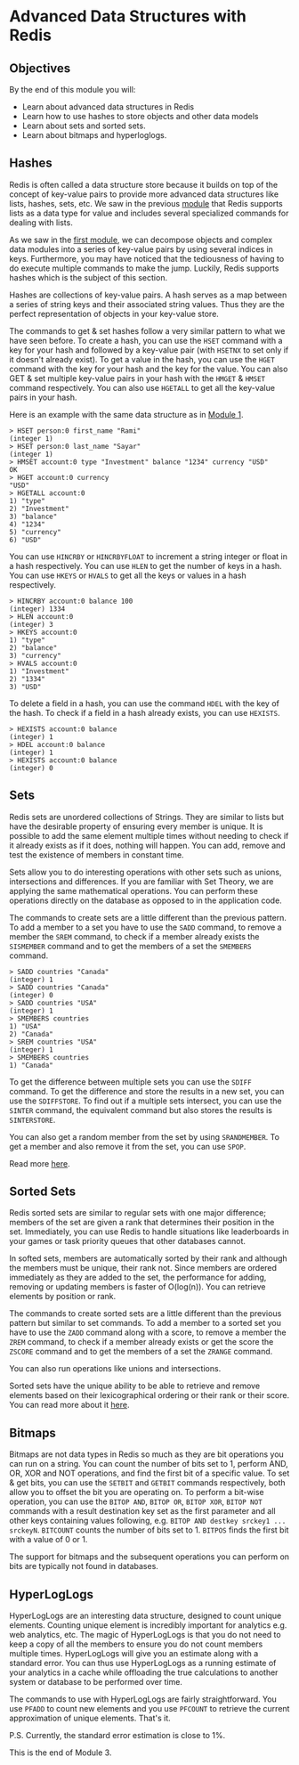 # Advanced Data Structures with Redis

## Objectives

By the end of this module you will:

- Learn about advanced data structures in Redis
- Learn how to use hashes to store objects and other data models
- Learn about sets and sorted sets.
- Learn about bitmaps and hyperloglogs. 

## Hashes

Redis is often called a data structure store because it builds on top of the concept of key-value pairs to provide more advanced data structures like lists, hashes, sets, etc. We saw in the previous [module](https://github.com/sayar/RedisMVA/blob/master/module2_getting_started/README.md) that Redis supports lists as a data type for value and includes several specialized commands for dealing with lists. 

As we saw in the [first module](https://github.com/sayar/RedisMVA/blob/master/module1_intro_kv_dbs/README.md), we can decompose objects and complex data modules into a series of key-value pairs by using several indices in keys. Furthermore, you may have noticed that the tediousness of having to do execute multiple commands to make the jump. Luckily, Redis supports hashes which is the subject of this section.

Hashes are collections of key-value pairs. A hash serves as a map between a series of string keys and their associated string values. Thus they are the perfect representation of objects in your key-value store. 

The commands to get & set hashes follow a very similar pattern to what we have seen before. To create a hash, you can use the `HSET` command with a key for your hash and followed by a key-value pair (with `HSETNX` to set only if it doesn't already exist). To get a value in the hash, you can use the `HGET` command with the key for your hash and the key for the value. You can also GET & set multiple key-value pairs in your hash with the `HMGET` & `HMSET` command respectively. You can also use `HGETALL` to get all the key-value pairs in your hash.

Here is an example with the same data structure as in [Module 1](https://github.com/sayar/RedisMVA/blob/master/module1_intro_kv_dbs/README.md).

```
> HSET person:0 first_name "Rami"
(integer 1)
> HSET person:0 last_name "Sayar"
(integer 1)
> HMSET account:0 type "Investment" balance "1234" currency "USD"
OK
> HGET account:0 currency
"USD"
> HGETALL account:0
1) "type"
2) "Investment"
3) "balance"
4) "1234"
5) "currency"
6) "USD"
```

You can use `HINCRBY` or `HINCRBYFLOAT` to increment a string integer or float in a hash respectively. You can use `HLEN` to get the number of keys in a hash. You can use `HKEYS` or `HVALS` to get all the keys or values in a hash respectively. 

```
> HINCRBY account:0 balance 100
(integer) 1334
> HLEN account:0
(integer) 3
> HKEYS account:0
1) "type"
2) "balance"
3) "currency"
> HVALS account:0
1) "Investment"
2) "1334"
3) "USD"
```

To delete a field in a hash, you can use the command `HDEL` with the key of the hash. To check if a field in a hash already exists, you can use `HEXISTS`. 

```
> HEXISTS account:0 balance
(integer) 1
> HDEL account:0 balance
(integer) 1
> HEXISTS account:0 balance
(integer) 0
```

## Sets

Redis sets are unordered collections of Strings. They are similar to lists but have the desirable property of ensuring every member is unique. It is possible to add the same element multiple times without needing to check if it already exists as if it does, nothing will happen. You can add, remove and test the existence of members in constant time.

Sets allow you to do interesting operations with other sets such as unions, intersections and differences. If you are familiar with Set Theory, we are applying the same mathematical operations. You can perform these operations directly on the database as opposed to in the application code. 

The commands to create sets are a little different than the previous pattern. To add a member to a set you have to use the `SADD` command, to remove a member the `SREM` command, to check if a member already exists the `SISMEMBER` command and to get the members of a set the `SMEMBERS` command. 

```
> SADD countries "Canada"
(integer) 1
> SADD countries "Canada"
(integer) 0
> SADD countries "USA"
(integer) 1
> SMEMBERS countries
1) "USA"
2) "Canada"
> SREM countries "USA"
(integer) 1
> SMEMBERS countries
1) "Canada"
```

To get the difference between multiple sets you can use the `SDIFF` command. To get the difference and store the results in a new set, you can use the `SDIFFSTORE`. To find out if a multiple sets intersect, you can use the `SINTER` command, the equivalent command but also stores the results is `SINTERSTORE`. 

You can also get a random member from the set by using `SRANDMEMBER`. To get a member and also remove it from the set, you can use `SPOP`.

Read more [here](http://redis.io/commands#set).

## Sorted Sets

Redis sorted sets are similar to regular sets with one major difference; members of the set are given a rank that determines their position in the set. Immediately, you can use Redis to handle situations like leaderboards in your games or task priority queues that other databases cannot. 

In softed sets, members are automatically sorted by their rank and although the members must be unique, their rank not. Since members are ordered immediately as they are added to the set, the performance for adding, removing or updating members is faster of O(log(n)). You can retrieve elements by position or rank. 

The commands to create sorted sets are a little different than the previous pattern but similar to set commands. To add a member to a sorted set you have to use the `ZADD` command along with a score, to remove a member the `ZREM` command, to check if a member already exists or get the score the `ZSCORE` command and to get the members of a set the `ZRANGE` command. 

You can also run operations like unions and intersections. 

Sorted sets have the unique ability to be able to retrieve and remove elements based on their lexicographical ordering or their rank or their score. You can read more about it [here](http://redis.io/commands#sorted_set). 

## Bitmaps

Bitmaps are not data types in Redis so much as they are bit operations you can run on a string. You can count the number of bits set to 1, perform AND, OR, XOR and NOT operations, and find the first bit of a specific value. To set & get bits, you can use the `SETBIT` and `GETBIT` commands respectively, both allow you to offset the bit you are operating on. To perform a bit-wise operation, you can use the `BITOP AND`, `BITOP OR`, `BITOP XOR`, `BITOP NOT` commands with a result destination key set as the first parameter and all other keys containing values following, e.g. `BITOP AND destkey srckey1 ... srckeyN`. `BITCOUNT` counts the number of bits set to 1. `BITPOS` finds the first bit with a value of 0 or 1. 

The support for bitmaps and the subsequent operations you can perform on bits are typically not found in databases. 

## HyperLogLogs 

HyperLogLogs are an interesting data structure, designed to count unique elements. Counting unique element is incredibly important for analytics e.g. web analytics, etc. The magic of HyperLogLogs is that you do not need to keep a copy of all the members to ensure  you do not count members multiple times. HyperLogLogs will give you an estimate along with a standard error. You can thus use HyperLogLogs as a running estimate of your analytics in a cache while offloading the true calculations to another system or database to be performed over time. 

The commands to use with HyperLogLogs are fairly straightforward. You use `PFADD` to count new elements and you use `PFCOUNT` to retrieve the current approximation of unique elements. That's it. 

P.S. Currently, the standard error estimation is close to 1%.

This is the end of Module 3.
